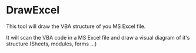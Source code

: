 # DrawExcel
This tool will draw the VBA structure of you MS Excel file.

It will scan the VBA code in a MS Excel file and draw a visual diagram of it's structure (Sheets, modules, forms ...)
